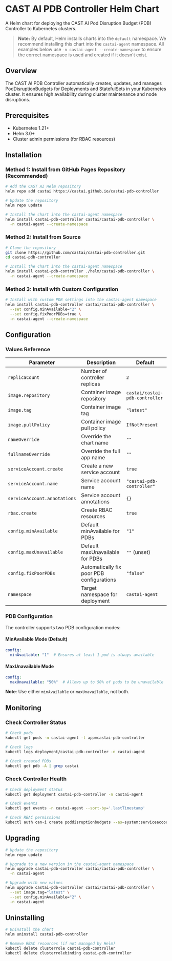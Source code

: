 # CAST AI PDB Controller Helm Chart

A Helm chart for deploying the CAST AI Pod Disruption Budget (PDB) Controller to Kubernetes clusters.

> **Note:** By default, Helm installs charts into the `default` namespace. We recommend installing this chart into the `castai-agent` namespace. All examples below use `-n castai-agent --create-namespace` to ensure the correct namespace is used and created if it doesn't exist.

## Overview

The CAST AI PDB Controller automatically creates, updates, and manages PodDisruptionBudgets for Deployments and StatefulSets in your Kubernetes cluster. It ensures high availability during cluster maintenance and node disruptions.

## Prerequisites

- Kubernetes 1.21+
- Helm 3.0+
- Cluster admin permissions (for RBAC resources)

## Installation

### Method 1: Install from GitHub Pages Repository (Recommended)

```bash
# Add the CAST AI Helm repository
helm repo add castai https://castai.github.io/castai-pdb-controller

# Update the repository
helm repo update

# Install the chart into the castai-agent namespace
helm install castai-pdb-controller castai/castai-pdb-controller \
  -n castai-agent --create-namespace
```

### Method 2: Install from Source

```bash
# Clone the repository
git clone https://github.com/castai/castai-pdb-controller.git
cd castai-pdb-controller

# Install the chart into the castai-agent namespace
helm install castai-pdb-controller ./helm/castai-pdb-controller \
  -n castai-agent --create-namespace
```

### Method 3: Install with Custom Configuration

```bash
# Install with custom PDB settings into the castai-agent namespace
helm install castai-pdb-controller castai/castai-pdb-controller \
  --set config.minAvailable="2" \
  --set config.fixPoorPDBs=true \
  -n castai-agent --create-namespace
```

## Configuration

### Values Reference

| Parameter | Description | Default |
|-----------|-------------|---------|
| `replicaCount` | Number of controller replicas | `2` |
| `image.repository` | Container image repository | `castai/castai-pdb-controller` |
| `image.tag` | Container image tag | `"latest"` |
| `image.pullPolicy` | Container image pull policy | `IfNotPresent` |
| `nameOverride` | Override the chart name | `""` |
| `fullnameOverride` | Override the full app name | `""` |
| `serviceAccount.create` | Create a new service account | `true` |
| `serviceAccount.name` | Service account name | `"castai-pdb-controller"` |
| `serviceAccount.annotations` | Service account annotations | `{}` |
| `rbac.create` | Create RBAC resources | `true` |
| `config.minAvailable` | Default minAvailable for PDBs | `"1"` |
| `config.maxUnavailable` | Default maxUnavailable for PDBs | `""` (unset) |
| `config.fixPoorPDBs` | Automatically fix poor PDB configurations | `"false"` |
| `namespace` | Target namespace for deployment | `castai-agent` |

### PDB Configuration

The controller supports two PDB configuration modes:

#### MinAvailable Mode (Default)
```yaml
config:
  minAvailable: "1"  # Ensures at least 1 pod is always available
```

#### MaxUnavailable Mode
```yaml
config:
  maxUnavailable: "50%"  # Allows up to 50% of pods to be unavailable
```

**Note**: Use either `minAvailable` or `maxUnavailable`, not both.

## Monitoring

### Check Controller Status

```bash
# Check pods
kubectl get pods -n castai-agent -l app=castai-pdb-controller

# Check logs
kubectl logs deployment/castai-pdb-controller -n castai-agent

# Check created PDBs
kubectl get pdb -A | grep castai
```

### Check Controller Health

```bash
# Check deployment status
kubectl get deployment castai-pdb-controller -n castai-agent

# Check events
kubectl get events -n castai-agent --sort-by='.lastTimestamp'

# Check RBAC permissions
kubectl auth can-i create poddisruptionbudgets --as=system:serviceaccount:castai-agent:castai-pdb-controller
```

## Upgrading

```bash
# Update the repository
helm repo update

# Upgrade to a new version in the castai-agent namespace
helm upgrade castai-pdb-controller castai/castai-pdb-controller \
  -n castai-agent

# Upgrade with new values
helm upgrade castai-pdb-controller castai/castai-pdb-controller \
  --set image.tag="latest" \
  --set config.minAvailable="2" \
  -n castai-agent
```

## Uninstalling

```bash
# Uninstall the chart
helm uninstall castai-pdb-controller

# Remove RBAC resources (if not managed by Helm)
kubectl delete clusterrole castai-pdb-controller
kubectl delete clusterrolebinding castai-pdb-controller
``` 